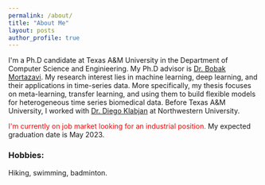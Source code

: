 ```yaml
---
permalink: /about/
title: "About Me"
layout: posts
author_profile: true
---
```


I'm a Ph.D candidate at Texas A&M University in the Department of Computer Science and Enginieering. My Ph.D advisor is [Dr. Bobak Mortazavi](https://stmilab.github.io/). My research interest lies in machine learning, deep learning, and their applications in time-series data. More specifically, my thesis focuses on meta-learning, transfer learning, and using them to build flexible models for heterogeneous time series biomedical data. Before Texas A&M University, I worked with [Dr. Diego Klabjan](https://dynresmanagement.com/index.html) at Northwestern University.

<span style="color:red">I'm currently on job market looking for an industrial position.</span> My expected graduation date is May 2023.

### Hobbies:
Hiking, swimming, badminton.

